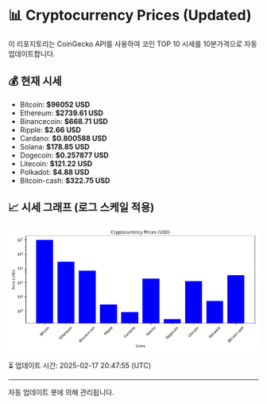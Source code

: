 
# 📊 Cryptocurrency Prices (Updated)

이 리포지토리는 CoinGecko API를 사용하여 코인 TOP 10 시세를 10분가격으로 자동 업데이트합니다.

## 💰 현재 시세
- Bitcoin: **$96052 USD**
- Ethereum: **$2739.61 USD**
- Binancecoin: **$668.71 USD**
- Ripple: **$2.66 USD**
- Cardano: **$0.800588 USD**
- Solana: **$178.85 USD**
- Dogecoin: **$0.257877 USD**
- Litecoin: **$121.22 USD**
- Polkadot: **$4.88 USD**
- Bitcoin-cash: **$322.75 USD**

## 📈 시세 그래프 (로그 스케일 적용)
![Crypto Prices](crypto_prices.png)

⏳ 업데이트 시간: 2025-02-17 20:47:55 (UTC)

---
자동 업데이트 봇에 의해 관리됩니다.
